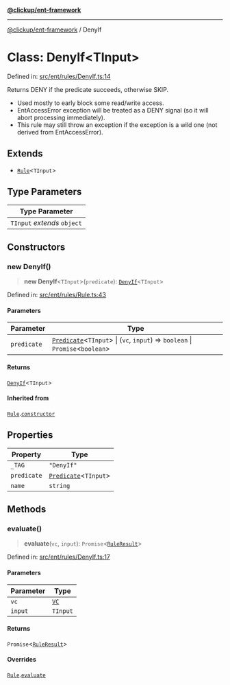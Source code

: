 [**@clickup/ent-framework**](../README.md)

***

[@clickup/ent-framework](../globals.md) / DenyIf

# Class: DenyIf\<TInput\>

Defined in: [src/ent/rules/DenyIf.ts:14](https://github.com/clickup/ent-framework/blob/master/src/ent/rules/DenyIf.ts#L14)

Returns DENY if the predicate succeeds, otherwise SKIP.
- Used mostly to early block some read/write access.
- EntAccessError exception will be treated as a DENY signal (so it will abort
  processing immediately).
- This rule may still throw an exception if the exception is a wild one (not
  derived from EntAccessError).

## Extends

- [`Rule`](Rule.md)\<`TInput`\>

## Type Parameters

| Type Parameter |
| ------ |
| `TInput` *extends* `object` |

## Constructors

### new DenyIf()

> **new DenyIf**\<`TInput`\>(`predicate`): [`DenyIf`](DenyIf.md)\<`TInput`\>

Defined in: [src/ent/rules/Rule.ts:43](https://github.com/clickup/ent-framework/blob/master/src/ent/rules/Rule.ts#L43)

#### Parameters

| Parameter | Type |
| ------ | ------ |
| `predicate` | [`Predicate`](../interfaces/Predicate.md)\<`TInput`\> \| (`vc`, `input`) => `boolean` \| `Promise`\<`boolean`\> |

#### Returns

[`DenyIf`](DenyIf.md)\<`TInput`\>

#### Inherited from

[`Rule`](Rule.md).[`constructor`](Rule.md#constructors)

## Properties

| Property | Type |
| ------ | ------ |
| <a id="_tag"></a> `_TAG` | `"DenyIf"` |
| <a id="predicate-1"></a> `predicate` | [`Predicate`](../interfaces/Predicate.md)\<`TInput`\> |
| <a id="name"></a> `name` | `string` |

## Methods

### evaluate()

> **evaluate**(`vc`, `input`): `Promise`\<[`RuleResult`](../interfaces/RuleResult.md)\>

Defined in: [src/ent/rules/DenyIf.ts:17](https://github.com/clickup/ent-framework/blob/master/src/ent/rules/DenyIf.ts#L17)

#### Parameters

| Parameter | Type |
| ------ | ------ |
| `vc` | [`VC`](VC.md) |
| `input` | `TInput` |

#### Returns

`Promise`\<[`RuleResult`](../interfaces/RuleResult.md)\>

#### Overrides

[`Rule`](Rule.md).[`evaluate`](Rule.md#evaluate)
